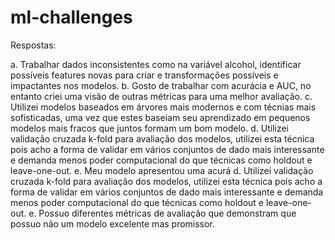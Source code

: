 # ml-challenges

Respostas:

a. Trabalhar dados inconsistentes como na variável alcohol, identificar possíveis features novas para criar e transformações possíveis e impactantes nos modelos.
b. Gosto de trabalhar com acurácia e AUC, no entanto criei uma visão de outras métricas para uma melhor avaliação.
c. Utilizei modelos baseados em árvores mais modernos e com técnias mais sofisticadas, uma vez que estes baseiam seu aprendizado em pequenos modelos mais fracos que juntos formam um bom modelo.
d. Utilizei validação cruzada k-fold para avaliação dos modelos, utilizei esta técnica pois acho a forma de validar em vários conjuntos de dado mais interessante e demanda menos poder computacional do que técnicas como holdout e leave-one-out.
e. Meu modelo apresentou uma acurá
d. Utilizei validação cruzada k-fold para avaliação dos modelos, utilizei esta técnica pois acho a forma de validar em vários conjuntos de dado mais interessante e demanda menos poder computacional do que técnicas como holdout e leave-one-out.
e. Possuo diferentes métricas de avaliação que demonstram que possuo não um modelo excelente mas promissor.
